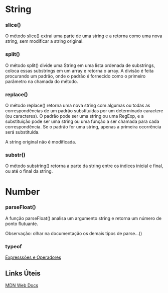 # String
### slice()
O método slice() extrai uma parte de uma string e a retorna como uma nova string, sem modificar a string original.

### split()
O método split() divide uma String em uma lista ordenada de substrings, coloca essas substrings em um array e retorna o array. A divisão é feita procurando um padrão, onde o padrão é fornecido como o primeiro parâmetro na chamada do método.

### replace()
O método replace() retorna uma nova string com algumas ou todas as correspondências de um padrão substituídas por um determinado caractere (ou caracteres). O padrão pode ser uma string ou uma RegExp, e a substituição pode ser uma string ou uma função a ser chamada para cada correspondência. Se o padrão for uma string, apenas a primeira ocorrência será substituída.

A string original não é modificada.

### substr()
O método substring() retorna a parte da string entre os índices inicial e final, ou até o final da string.

# Number
### parseFloat()
A função parseFloat() analisa um argumento string e retorna um número de ponto flutuante.

Observação: olhar na documentação os demais tipos de parse...()

### typeof
[Expresssões e Operadores](https://developer.mozilla.org/pt-BR/docs/Web/JavaScript/Guide/Expressions_and_Operators)

## Links Úteis
[MDN Web Docs](https://developer.mozilla.org/pt-BR/docs/Web/JavaScript/Reference/Global_Objects/String/slice)